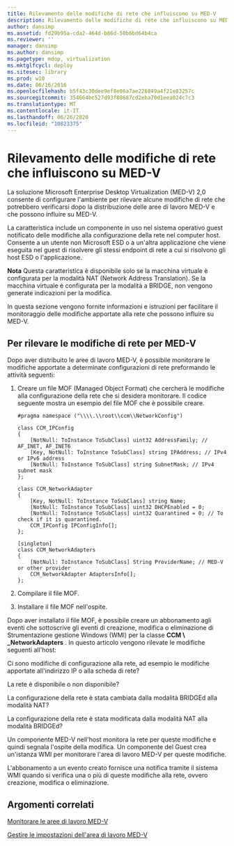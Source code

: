 ```yaml
---
title: Rilevamento delle modifiche di rete che influiscono su MED-V
description: Rilevamento delle modifiche di rete che influiscono su MED-V
author: dansimp
ms.assetid: fd29b95a-cda2-464d-b86d-50b6bd64b4ca
ms.reviewer: ''
manager: dansimp
ms.author: dansimp
ms.pagetype: mdop, virtualization
ms.mktglfcycl: deploy
ms.sitesec: library
ms.prod: w10
ms.date: 06/16/2016
ms.openlocfilehash: b5f43c30dee9ef8e06a7ae226849a4f21e83257c
ms.sourcegitcommit: 354664bc527d93f80687cd2eba70d1eea024c7c3
ms.translationtype: MT
ms.contentlocale: it-IT
ms.lasthandoff: 06/26/2020
ms.locfileid: "10823375"
---
```

# Rilevamento delle modifiche di rete che influiscono su MED-V


La soluzione Microsoft Enterprise Desktop Virtualization (MED-V) 2,0 consente di configurare l'ambiente per rilevare alcune modifiche di rete che potrebbero verificarsi dopo la distribuzione delle aree di lavoro MED-V e che possono influire su MED-V.

La caratteristica include un componente in uso nel sistema operativo guest notificato delle modifiche alla configurazione della rete nel computer host. Consente a un utente non Microsoft ESD o a un'altra applicazione che viene eseguita nel guest di risolvere gli stessi endpoint di rete a cui si risolvono gli host ESD o l'applicazione.

**Nota**  Questa caratteristica è disponibile solo se la macchina virtuale è configurata per la modalità NAT (Network Address Translation). Se la macchina virtuale è configurata per la modalità a BRIDGE, non vengono generate indicazioni per la modifica.

 

In questa sezione vengono fornite informazioni e istruzioni per facilitare il monitoraggio delle modifiche apportate alla rete che possono influire su MED-V.

## Per rilevare le modifiche di rete per MED-V


Dopo aver distribuito le aree di lavoro MED-V, è possibile monitorare le modifiche apportate a determinate configurazioni di rete preformando le attività seguenti:

1. Creare un file MOF (Managed Object Format) che cercherà le modifiche alla configurazione della rete che si desidera monitorare. Il codice seguente mostra un esempio del file MOF che è possibile creare.

   ``` syntax
   #pragma namespace ("\\\\.\\root\\ccm\\NetworkConfig")

   class CCM_IPConfig
   {
       [NotNull: ToInstance ToSubClass] uint32 AddressFamily; // AF_INET, AF_INET6
       [Key, NotNull: ToInstance ToSubClass] string IPAddress; // IPv4 or IPv6 address
       [NotNull: ToInstance ToSubClass] string SubnetMask; // IPv4 subnet mask
   };

   class CCM_NetworkAdapter
   {
       [Key, NotNull: ToInstance ToSubClass] string Name;
       [NotNull: ToInstance ToSubClass] uint32 DHCPEnabled = 0; 
       [NotNull: ToInstance ToSubClass] uint32 Quarantined = 0; // To check if it is quarantined.
       CCM_IPConfig IPConfigInfo[];
   };

   [singleton]
   class CCM_NetworkAdapters
   {
       [NotNull: ToInstance ToSubClass] String ProviderName; // MED-V or other provider
       CCM_NetworkAdapter AdaptersInfo[];
   };
   ```

2. Compilare il file MOF.

3. Installare il file MOF nell'ospite.

Dopo aver installato il file MOF, è possibile creare un abbonamento agli eventi che sottoscrive gli eventi di creazione, modifica o eliminazione di Strumentazione gestione Windows (WMI) per la classe **CCM \ _NetworkAdapters** . In questo articolo vengono rilevate le modifiche seguenti all'host:

Ci sono modifiche di configurazione alla rete, ad esempio le modifiche apportate all'indirizzo IP o alla scheda di rete?

La rete è disponibile o non disponibile?

La configurazione della rete è stata cambiata dalla modalità BRIDGEd alla modalità NAT?

La configurazione della rete è stata modificata dalla modalità NAT alla modalità BRIDGEd?

Un componente MED-V nell'host monitora la rete per queste modifiche e quindi segnala l'ospite della modifica. Un componente del Guest crea un'istanza WMI per monitorare l'area di lavoro MED-V per queste modifiche.

L'abbonamento a un evento creato fornisce una notifica tramite il sistema WMI quando si verifica una o più di queste modifiche alla rete, ovvero creazione, modifica o eliminazione.

## Argomenti correlati


[Monitorare le aree di lavoro MED-V](monitor-med-v-workspaces.md)

[Gestire le impostazioni dell'area di lavoro MED-V](manage-med-v-workspace-settings.md)

 

 





